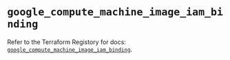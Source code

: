 # `google_compute_machine_image_iam_binding`

Refer to the Terraform Registory for docs: [`google_compute_machine_image_iam_binding`](https://www.terraform.io/docs/providers/google-beta/r/google_compute_machine_image_iam_binding).
